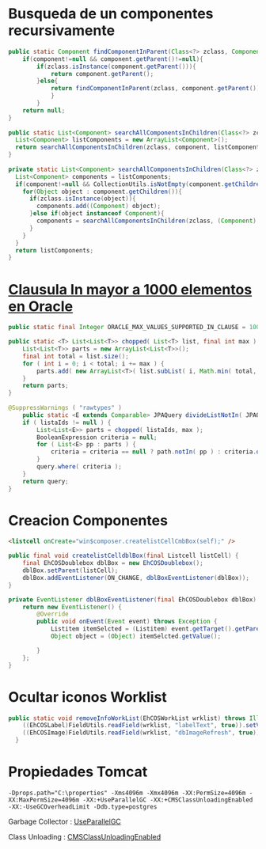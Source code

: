 
# Busqueda de un componentes recursivamente

```java
public static Component findComponentInParent(Class<?> zclass, Component component) {
	if(component!=null && component.getParent()!=null){
		if(zclass.isInstance(component.getParent())){
			return component.getParent();
		}else{
			return findComponentInParent(zclass, component.getParent());
			}
		}
	return null;
}
	
public static List<Component> searchAllComponentsInChildren(Class<?> zclass, Component component){
  List<Component> listComponents = new ArrayList<Component>();
  return searchAllComponentsInChildren(zclass, component, listComponents);
}
	
private static List<Component> searchAllComponentsInChildren(Class<?> zclass, Component component, List<Component> listComponents) {
  List<Component> components = listComponents;
  if(component!=null && CollectionUtils.isNotEmpty(component.getChildren())){
    for(Object object : component.getChildren()){
      if(zclass.isInstance(object)){
        components.add((Component) object);
      }else if(object instanceof Component){
        components = searchAllComponentsInChildren(zclass, (Component) object, components);
      }
    }
  }
  return listComponents;
}
```


# [Clausula In mayor a 1000 elementos en Oracle](https://stackoverflow.com/questions/19002792/why-oracle-in-clause-has-limit-of-1000-only-for-static-data)
```java
public static final Integer ORACLE_MAX_VALUES_SUPPORTED_IN_CLAUSE = 1000;

public static <T> List<List<T>> chopped( List<T> list, final int max ) {
	List<List<T>> parts = new ArrayList<List<T>>();
	final int total = list.size();
	for ( int i = 0; i < total; i += max ) {
		parts.add( new ArrayList<T>( list.subList( i, Math.min( total, i + max ) ) ) );
	}
	return parts;
}
  
@SuppressWarnings ( "rawtypes" )
	public static <E extends Comparable> JPAQuery divideListNotIn( JPAQuery query, List<E> listaIds, ComparableExpressionBase<E> path, Integer max ) {
	if ( listaIds != null ) {
		List<List<E>> parts = chopped( listaIds, max );
		BooleanExpression criteria = null;
		for ( List<E> pp : parts ) {
			criteria = criteria == null ? path.notIn( pp ) : criteria.or( path.notIn( pp ) );
		}
		query.where( criteria );
	}
	return query;
}
```

# Creacion Componentes

```html
<listcell onCreate="win$composer.createlistCellCmbBox(self);" />
```

```java
public final void createlistCelldblBox(final Listcell listCell) {
	final EhCOSDoublebox dblBox = new EhCOSDoublebox();
	dblBox.setParent(listCell);
	dblBox.addEventListener(ON_CHANGE, dblBoxEventListener(dblBox));
}

private EventListener dblBoxEventListener(final EhCOSDoublebox dblBox) {
	return new EventListener() {
		@Override
		public void onEvent(Event event) throws Exception {
			Listitem itemSelcted = (Listitem) event.getTarget().getParent().getParent();
			Object object = (Object) itemSelcted.getValue();

		}
	};
}

```

# Ocultar iconos Worklist

```java
public static void removeInfoWorkList(EhCOSWorkList wrklist) throws IllegalAccessException {
    ((EhCOSLabel)FieldUtils.readField(wrklist, "labelText", true)).setVisible(false);
    ((EhCOSImage)FieldUtils.readField(wrklist, "dbImageRefresh", true)).setVisible(false);
  }

```

# Propiedades Tomcat

```
-Dprops.path="C:\properties" -Xms4096m -Xmx4096m -XX:PermSize=4096m -XX:MaxPermSize=4096m -XX:+UseParallelGC -XX:+CMSClassUnloadingEnabled -XX:-UseGCOverheadLimit -Ddb.type=postgres
```
Garbage Collector : [UseParallelGC](https://stackoverflow.com/questions/2101518/difference-between-xxuseparallelgc-and-xxuseparnewgc)

Class Unloading : [CMSClassUnloadingEnabled](https://stackoverflow.com/questions/3334911/what-does-jvm-flag-cmsclassunloadingenabled-actually-do)

